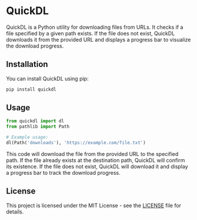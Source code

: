 # QuickDL

QuickDL is a Python utility for downloading files from URLs. It checks if a file specified by a given path exists. If the file does not exist, QuickDL downloads it from the provided URL and displays a progress bar to visualize the download progress.

## Installation

You can install QuickDL using pip:

```bash
pip install quickdl
```

## Usage

```python
from quickdl import dl
from pathlib import Path

# Example usage:
dl(Path('downloads'), 'https://example.com/file.txt')
```

This code will download the file from the provided URL to the specified path. If the file already exists at the destination path, QuickDL will confirm its existence. If the file does not exist, QuickDL will download it and display a progress bar to track the download progress.

## License

This project is licensed under the MIT License - see the [LICENSE](LICENSE) file for details.